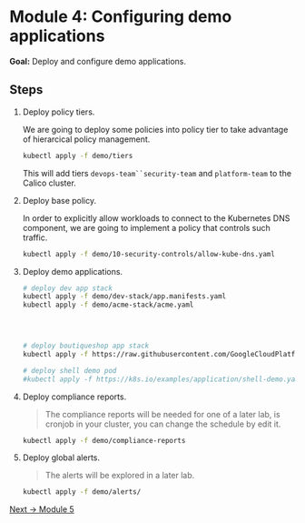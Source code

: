 # Module 4: Configuring demo applications

**Goal:** Deploy and configure demo applications.

## Steps

1. Deploy policy tiers.

    We are going to deploy some policies into policy tier to take advantage of hierarcical policy management.

    ```bash
    kubectl apply -f demo/tiers
    ```

    This will add tiers `devops-team``security-team` and `platform-team` to the Calico cluster.

2. Deploy base policy.

    In order to explicitly allow workloads to connect to the Kubernetes DNS component, we are going to implement a policy that controls such traffic.

    ```bash
    kubectl apply -f demo/10-security-controls/allow-kube-dns.yaml
    ```

3. Deploy demo applications.

    ```bash
    # deploy dev app stack
    kubectl apply -f demo/dev-stack/app.manifests.yaml
    kubectl apply -f demo/acme-stack/acme.yaml
  



    # deploy boutiqueshop app stack
    kubectl apply -f https://raw.githubusercontent.com/GoogleCloudPlatform/microservices-demo/master/release/kubernetes-manifests.yaml

    # deploy shell demo pod
    #kubectl apply -f https://k8s.io/examples/application/shell-demo.yaml

    ```

4. Deploy compliance reports.

    >The compliance reports will be needed for one of a later lab, is cronjob in your cluster, you can change the schedule by edit it.

    ```bash
    kubectl apply -f demo/compliance-reports

    ```

5. Deploy global alerts.

    >The alerts will be explored in a later lab.

    ```bash
    kubectl apply -f demo/alerts/
   
    ```

[Next -> Module 5](../modules/app-service-control.md)
